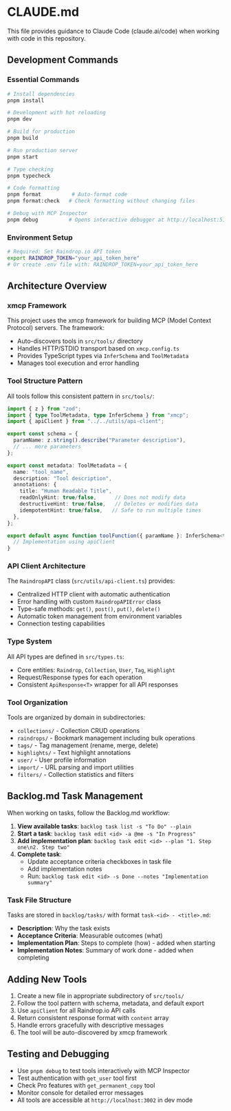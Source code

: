 # CLAUDE.md

This file provides guidance to Claude Code (claude.ai/code) when working with code in this repository.

## Development Commands

### Essential Commands
```bash
# Install dependencies
pnpm install

# Development with hot reloading
pnpm dev

# Build for production
pnpm build

# Run production server
pnpm start

# Type checking
pnpm typecheck

# Code formatting
pnpm format          # Auto-format code
pnpm format:check   # Check formatting without changing files

# Debug with MCP Inspector
pnpm debug          # Opens interactive debugger at http://localhost:5173
```

### Environment Setup
```bash
# Required: Set Raindrop.io API token
export RAINDROP_TOKEN="your_api_token_here"
# Or create .env file with: RAINDROP_TOKEN=your_api_token_here
```

## Architecture Overview

### xmcp Framework
This project uses the xmcp framework for building MCP (Model Context Protocol) servers. The framework:
- Auto-discovers tools in `src/tools/` directory
- Handles HTTP/STDIO transport based on `xmcp.config.ts`
- Provides TypeScript types via `InferSchema` and `ToolMetadata`
- Manages tool execution and error handling

### Tool Structure Pattern
All tools follow this consistent pattern in `src/tools/`:
```typescript
import { z } from "zod";
import { type ToolMetadata, type InferSchema } from "xmcp";
import { apiClient } from "../../utils/api-client";

export const schema = {
  paramName: z.string().describe("Parameter description"),
  // ... more parameters
};

export const metadata: ToolMetadata = {
  name: "tool_name",
  description: "Tool description",
  annotations: {
    title: "Human Readable Title",
    readOnlyHint: true/false,      // Does not modify data
    destructiveHint: true/false,   // Deletes or modifies data
    idempotentHint: true/false,   // Safe to run multiple times
  },
};

export default async function toolFunction({ paramName }: InferSchema<typeof schema>) {
  // Implementation using apiClient
}
```

### API Client Architecture
The `RaindropAPI` class (`src/utils/api-client.ts`) provides:
- Centralized HTTP client with automatic authentication
- Error handling with custom `RaindropAPIError` class
- Type-safe methods: `get()`, `post()`, `put()`, `delete()`
- Automatic token management from environment variables
- Connection testing capabilities

### Type System
All API types are defined in `src/types.ts`:
- Core entities: `Raindrop`, `Collection`, `User`, `Tag`, `Highlight`
- Request/Response types for each operation
- Consistent `ApiResponse<T>` wrapper for all API responses

### Tool Organization
Tools are organized by domain in subdirectories:
- `collections/` - Collection CRUD operations
- `raindrops/` - Bookmark management including bulk operations
- `tags/` - Tag management (rename, merge, delete)
- `highlights/` - Text highlight annotations
- `user/` - User profile information
- `import/` - URL parsing and import utilities
- `filters/` - Collection statistics and filters

## Backlog.md Task Management

When working on tasks, follow the Backlog.md workflow:

1. **View available tasks**: `backlog task list -s "To Do" --plain`
2. **Start a task**: `backlog task edit <id> -a @me -s "In Progress"`
3. **Add implementation plan**: `backlog task edit <id> --plan "1. Step one\n2. Step two"`
4. **Complete task**: 
   - Update acceptance criteria checkboxes in task file
   - Add implementation notes
   - Run: `backlog task edit <id> -s Done --notes "Implementation summary"`

### Task File Structure
Tasks are stored in `backlog/tasks/` with format `task-<id> - <title>.md`:
- **Description**: Why the task exists
- **Acceptance Criteria**: Measurable outcomes (what)
- **Implementation Plan**: Steps to complete (how) - added when starting
- **Implementation Notes**: Summary of work done - added when completing

## Adding New Tools

1. Create a new file in appropriate subdirectory of `src/tools/`
2. Follow the tool pattern with schema, metadata, and default export
3. Use `apiClient` for all Raindrop.io API calls
4. Return consistent response format with `content` array
5. Handle errors gracefully with descriptive messages
6. The tool will be auto-discovered by xmcp framework

## Testing and Debugging

- Use `pnpm debug` to test tools interactively with MCP Inspector
- Test authentication with `get_user` tool first
- Check Pro features with `get_permanent_copy` tool
- Monitor console for detailed error messages
- All tools are accessible at `http://localhost:3002` in dev mode